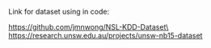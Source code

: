 Link for dataset using in code:

https://github.com/jmnwong/NSL-KDD-Dataset\
https://research.unsw.edu.au/projects/unsw-nb15-dataset
